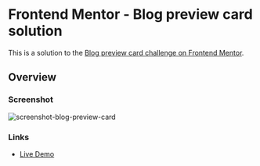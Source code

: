 # Frontend Mentor - Blog preview card solution

This is a solution to the [Blog preview card challenge on Frontend Mentor](https://www.frontendmentor.io/challenges/blog-preview-card-ckPaj01IcS).

## Overview

### Screenshot
![screenshot-blog-preview-card](https://github.com/user-attachments/assets/52a731b1-73b6-4f09-b695-dc3f42823703)

### Links

-   [Live Demo](https://simple-blog-preview-card.netlify.app/)
